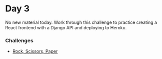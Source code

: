 Day 3
======================
No new material today. Work through this challenge to practice creating a React frontend with a Django API and deploying to Heroku.

### Challenges
- [Rock, Scissors, Paper](https://github.com/codeplatoon/rock-scissors-paper)
